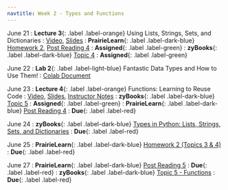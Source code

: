 ```yaml
---
navtitle: Week 2 - Types and Functions
---
```


June 21 
: **Lecture 3**{: .label .label-orange} Using Lists, Strings, Sets, and Dictionaries
  : [Video](#), [Slides](#)
: **PrairieLearn**{: .label .label-dark-blue}  [Homework 2](#), [Post Reading 4](#)
  : **Assigned**{: .label .label-green} 
: **zyBooks**{: .label .label-dark-blue} [Topic 4](#)
  : **Assigned**{: .label .label-green} 

June 22
: **Lab 2**{: .label .label-light-blue} Fantastic Data Types and How to Use Them!
  : [Colab Document](#)

June 23
: **Lecture 4**{: .label .label-orange} Functions: Learning to Reuse Code
  : [Video](#), [Slides](#), [Instructor Notes](#)
: **zyBooks**{: .label .label-dark-blue} [Topic 5](#)
  : **Assigned**{: .label .label-green} 
: **PrairieLearn**{: .label .label-dark-blue} [Post Reading 4](#)
  : **Due**{: .label .label-red} 

June 24
: **zyBooks**{: .label .label-dark-blue} [Types in Python: Lists, Strings, Sets, and Dictionaries](#)
  : **Due**{: .label .label-red} 


June 25
: **PrairieLearn**{: .label .label-dark-blue}  [Homework 2 (Topics 3 & 4)](#)
  : **Due**{: .label .label-red} 

June 27
: **PrairieLearn**{: .label .label-dark-blue} [Post Reading 5](#)
  : **Due**{: .label .label-red} 
: **zyBooks**{: .label .label-dark-blue} [Topic 5 - Functions](#)
  : **Due**{: .label .label-red} 


